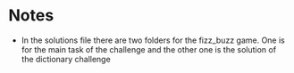 # Notes

- In the solutions file there are two folders for the fizz_buzz game.
One is for the main task of the challenge and the other one is the 
solution of the dictionary challenge
